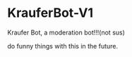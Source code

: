 # KrauferBot-V1
Kraufer Bot, a moderation bot!!!(not sus)

do funny things with this in the future.
